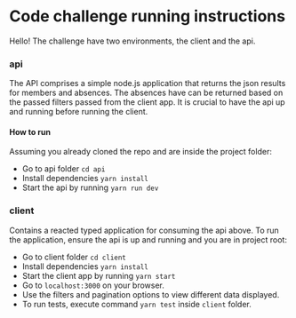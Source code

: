 # Code challenge running instructions
Hello! The challenge have two environments, the client and the api. 

### api
The API comprises a simple node.js application that returns the json results for members and absences. 
The absences have can be returned based on the passed filters passed from the client app. 
It is crucial to have the api up and running before running the client.

#### How to run
Assuming you already cloned the repo and are inside the project folder: 
- Go to api folder ``cd api``
- Install dependencies ```yarn install``` 
- Start the api by running ```yarn run dev```

### client
Contains a reacted typed application for consuming the api above.
To run the application, ensure the api is up and running and you are in project root:
- Go to client folder ```cd client```
- Install dependencies ```yarn install```
- Start the client app by running ```yarn start```
- Go to ```localhost:3000``` on your browser.
- Use the filters and pagination options to view different data displayed.
- To run tests, execute command ```yarn test``` inside `client` folder.
